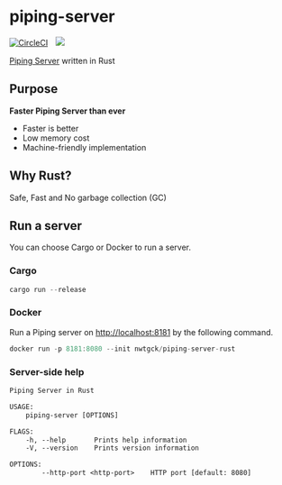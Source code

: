 # piping-server
[![CircleCI](https://circleci.com/gh/nwtgck/piping-server-rust.svg?style=shield)](https://circleci.com/gh/nwtgck/piping-server-rust)　[![](https://images.microbadger.com/badges/image/nwtgck/piping-server-rust.svg)](https://microbadger.com/images/nwtgck/piping-server-rust "Get your own image badge on microbadger.com")

[Piping Server](https://github.com/nwtgck/piping-server) written in Rust

## Purpose
**Faster Piping Server than ever**  

* Faster is better
* Low memory cost
* Machine-friendly implementation

## Why Rust?
Safe, Fast and No garbage collection (GC)

## Run a server
You can choose Cargo or Docker to run a server.

### Cargo
```rs
cargo run --release
```

### Docker
Run a Piping server on <http://localhost:8181> by the following command.

```rs
docker run -p 8181:8080 --init nwtgck/piping-server-rust
```

### Server-side help

```txt
Piping Server in Rust

USAGE:
    piping-server [OPTIONS]

FLAGS:
    -h, --help       Prints help information
    -V, --version    Prints version information

OPTIONS:
        --http-port <http-port>    HTTP port [default: 8080]
```

